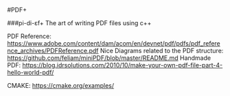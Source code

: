#PDF+

###pi-di-ɛf+
The art of writing PDF files using c++

PDF Reference: https://www.adobe.com/content/dam/acom/en/devnet/pdf/pdfs/pdf_reference_archives/PDFReference.pdf
Nice Diagrams related to the PDF structure: https://github.com/feliam/miniPDF/blob/master/README.md
Handmade PDF:
https://blog.idrsolutions.com/2010/10/make-your-own-pdf-file-part-4-hello-world-pdf/


CMAKE:
https://cmake.org/examples/

